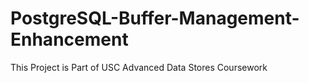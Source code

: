 # PostgreSQL-Buffer-Management-Enhancement
This Project is Part of USC Advanced Data Stores Coursework
